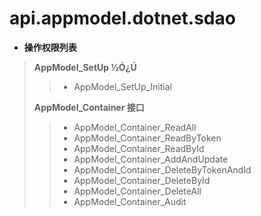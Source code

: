 api.appmodel.dotnet.sdao
============= 

*  **操作权限列表**
>**AppModel_SetUp ½Ó¿Ú**
>
>> * AppModel_SetUp_Initial
>
>**AppModel_Container 接口**
>> * AppModel_Container_ReadAll
>> * AppModel_Container_ReadByToken
>> * AppModel_Container_ReadById
>> * AppModel_Container_AddAndUpdate
>> * AppModel_Container_DeleteByTokenAndId
>> * AppModel_Container_DeleteById
>> * AppModel_Container_DeleteAll
>> * AppModel_Container_Audit
>
